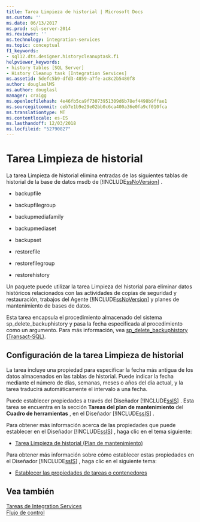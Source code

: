 ```yaml
---
title: Tarea Limpieza de historial | Microsoft Docs
ms.custom: ''
ms.date: 06/13/2017
ms.prod: sql-server-2014
ms.reviewer: ''
ms.technology: integration-services
ms.topic: conceptual
f1_keywords:
- sql12.dts.designer.historycleanuptask.f1
helpviewer_keywords:
- history tables [SQL Server]
- History Cleanup task [Integration Services]
ms.assetid: 5defc5b9-dfd3-4859-a7fe-ac8c2b5480f8
author: douglaslMS
ms.author: douglasl
manager: craigg
ms.openlocfilehash: 4e46fb5ca9f73073951309d6b78ef4498b9ffae1
ms.sourcegitcommit: ceb7e1b9e29e02bb0c6ca400a36e0fa9cf010fca
ms.translationtype: MT
ms.contentlocale: es-ES
ms.lasthandoff: 12/03/2018
ms.locfileid: "52790827"
---
```

# <a name="history-cleanup-task"></a>Tarea Limpieza de historial
  La tarea Limpieza de historial elimina entradas de las siguientes tablas de historial de la base de datos msdb de [!INCLUDE[ssNoVersion](../../includes/ssnoversion-md.md)] .  
  
-   backupfile  
  
-   backupfilegroup  
  
-   backupmediafamily  
  
-   backupmediaset  
  
-   backupset  
  
-   restorefile  
  
-   restorefilegroup  
  
-   restorehistory  
  
 Un paquete puede utilizar la tarea Limpieza del historial para eliminar datos históricos relacionados con las actividades de copias de seguridad y restauración, trabajos del Agente [!INCLUDE[ssNoVersion](../../includes/ssnoversion-md.md)] y planes de mantenimiento de bases de datos.  
  
 Esta tarea encapsula el procedimiento almacenado del sistema sp_delete_backuphistory y pasa la fecha especificada al procedimiento como un argumento. Para más información, vea [sp_delete_backuphistory &#40;Transact-SQL&#41;](/sql/relational-databases/system-stored-procedures/sp-delete-backuphistory-transact-sql).  
  
## <a name="configuration-of-the-history-cleanup-task"></a>Configuración de la tarea Limpieza de historial  
 La tarea incluye una propiedad para especificar la fecha más antigua de los datos almacenados en las tablas de historial. Puede indicar la fecha mediante el número de días, semanas, meses o años del día actual, y la tarea traducirá automáticamente el intervalo a una fecha.  
  
 Puede establecer propiedades a través del Diseñador [!INCLUDE[ssIS](../../../includes/ssis-md.md)] . Esta tarea se encuentra en la sección **Tareas del plan de mantenimiento** del **Cuadro de herramientas** , en el Diseñador [!INCLUDE[ssIS](../../../includes/ssis-md.md)] .  
  
 Para obtener más información acerca de las propiedades que puede establecer en el Diseñador [!INCLUDE[ssIS](../../../includes/ssis-md.md)] , haga clic en el tema siguiente:  
  
-   [Tarea Limpieza de historial &#40;Plan de mantenimiento&#41;](../../relational-databases/maintenance-plans/history-cleanup-task-maintenance-plan.md)  
  
 Para obtener más información sobre cómo establecer estas propiedades en el Diseñador [!INCLUDE[ssIS](../../../includes/ssis-md.md)] , haga clic en el siguiente tema:  
  
-   [Establecer las propiedades de tareas o contenedores](../set-the-properties-of-a-task-or-container.md)  
  
## <a name="see-also"></a>Vea también  
 [Tareas de Integration Services](integration-services-tasks.md)   
 [Flujo de control](control-flow.md)  
  
  
